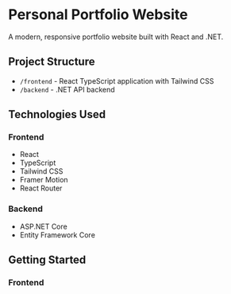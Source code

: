 # Personal Portfolio Website

A modern, responsive portfolio website built with React and .NET.

## Project Structure

- `/frontend` - React TypeScript application with Tailwind CSS
- `/backend` - .NET API backend

## Technologies Used

### Frontend
- React
- TypeScript
- Tailwind CSS
- Framer Motion
- React Router

### Backend
- ASP.NET Core
- Entity Framework Core

## Getting Started

### Frontend
